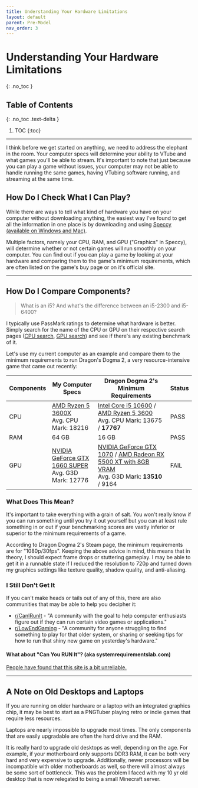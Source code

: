 ```yaml
---
title: Understanding Your Hardware Limitations
layout: default
parent: Pre-Model
nav_order: 3
---
```


# Understanding Your Hardware Limitations
{: .no_toc }

## Table of Contents
{: .no_toc .text-delta }

1. TOC
{:toc}

-----

I think before we get started on anything, we need to address the elephant in the room. Your computer specs will determine your ability to VTube and what games you'll be able to stream. It's important to note that just because you can play a game without issues, your computer may not be able to handle running the same games, having VTubing software running, and streaming at the same time.

## How Do I Check What I Can Play?
While there are ways to tell what kind of hardware you have on your computer without downloading anything, the easiest way I've found to get all the information in one place is by downloading and using [Speccy (available on Windows and Mac)](https://www.ccleaner.com/speccy).

Multiple factors, namely your CPU, RAM, and GPU ("Graphics" in Speccy), will determine whether or not certain games will run smoothly on your computer. You can find out if you can play a game by looking at your hardware and comparing them to the game's minimum requirements, which are often listed on the game's buy page or on it's official site.

-----

## How Do I Compare Components?
> What is an i5? And what's the difference between an i5-2300 and i5-6400?

I typically use PassMark ratings to determine what hardware is better. Simply search for the name of the CPU or GPU on their respective search pages ([CPU search](https://www.cpubenchmark.net/cpu_list.php), [GPU search](https://www.videocardbenchmark.net/gpu_list.php)) and see if there's any existing benchmark of it.

Let's use my current computer as an example and compare them to the minimum requirements to run Dragon's Dogma 2, a very resource-intensive game that came out recently:

| Components  | My Computer Specs | Dragon Dogma 2's Minimum Requirements | Status |
| ----------- | ----------------- | ------------------------------------- | ------ |
| CPU         | [AMD Ryzen 5 3600X](https://www.cpubenchmark.net/cpu.php?cpu=AMD+Ryzen+5+3600X&id=3494) <br/> Avg. CPU Mark: 18216| [Intel Core i5 10600](https://www.cpubenchmark.net/cpu.php?cpu=Intel+Core+i5-10600+%40+3.30GHz&id=3750) / [AMD Ryzen 5 3600](https://www.cpubenchmark.net/cpu.php?cpu=AMD+Ryzen+5+3600&id=3481) <br/> Avg. CPU Mark: 13675 / **17767** | PASS
| RAM         | 64 GB | 16 GB | PASS |
| GPU         | [NVIDIA GeForce GTX 1660 SUPER](https://www.videocardbenchmark.net/gpu.php?gpu=GeForce+GTX+1660+SUPER&id=4159) <br/> Avg. G3D Mark: 12776 | [NVIDIA GeForce GTX 1070](https://www.videocardbenchmark.net/gpu.php?gpu=GeForce+GTX+1070&id=3521) / [AMD Radeon RX 5500 XT with 8GB VRAM](https://www.videocardbenchmark.net/gpu.php?gpu=Radeon+RX+5500+XT&id=4174) <br/> Avg. G3D Mark: **13510** / 9164 | FAIL | 

### What Does This Mean?
It's important to take everything with a grain of salt. You won't really know if you can run something until you try it out yourself but you can at least rule something in or out if your benchmarking scores are vastly inferior or superior to the minimum requirements of a game.

According to Dragon Dogma 2's Steam page, the minimum requirements are for "1080p/30fps". Keeping the above advice in mind, this means that in theory, I should expect frame drops or stuttering gameplay. I may be able to get it in a runnable state if I reduced the resolution to 720p and turned down my graphics settings like texture quality, shadow quality, and anti-aliasing.

### I Still Don't Get It
If you can't make heads or tails out of any of this, there are also communities that may be able to help you decipher it:
* [r/CanIRunIt](https://www.reddit.com/r/CanIRunIt/) - "A community with the goal to help computer enthusiasts figure out if they can run certain video games or applications."
* [r/LowEndGaming](https://www.reddit.com/r/lowendgaming/) - "A community for anyone struggling to find something to play for that older system, or sharing or seeking tips for how to run that shiny new game on yesterday's hardware."

#### What about "Can You RUN It"? (aka systemrequirementslab.com)
[People have found that this site is a bit unreliable.](https://www.reddit.com/r/lowendgaming/comments/4j6no4/how_reliable_is_can_you_run_it/)

-----

## A Note on Old Desktops and Laptops
If you are running on older hardware or a laptop with an integrated graphics chip, it may be best to start as a PNGTuber playing retro or indie games that require less resources.

Laptops are nearly impossible to upgrade most times. The only components that are easily upgradable are often the hard drive and the RAM.

It is really hard to upgrade old desktops as well, depending on the age. For example, if your motherboard only supports DDR3 RAM, it can be both very hard and very expensive to upgrade. Additionally, newer processors will be incompatible with older motherboards as well, so there will almost always be some sort of bottleneck. This was the problem I faced with my 10 yr old desktop that is now relegated to being a small Minecraft server.
